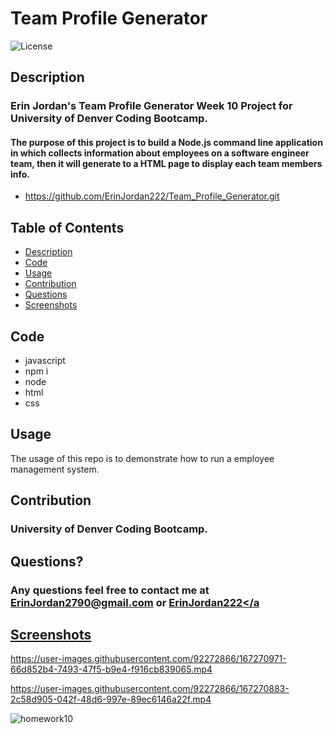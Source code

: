 # Team Profile Generator

 ![License](https://img.shields.io/badge/License-MIT-blue.svg)
 
## Description
### Erin Jordan's Team Profile Generator Week 10 Project for University of Denver Coding Bootcamp. 
#### The purpose of this project is to build a Node.js command line application in which collects information about employees on a software engineer team, then it will generate to a HTML page to display each team members info. 

* https://github.com/ErinJordan222/Team_Profile_Generator.git

## Table of Contents
* [Description](#description)
* [Code](#code)
* [Usage](#usage)
* [Contribution](#contribution)
* [Questions](#questions)
* [Screenshots](#screenshots)

## Code
* javascript
* npm i
* node
* html
* css

## Usage
The usage of this repo is to demonstrate how to run a employee management system. 

## Contribution
### University of Denver Coding Bootcamp.

## Questions?
### Any questions feel free to contact me at <a href="https://erinjordan2790@gmail.com">ErinJordan2790@gmail.com</a> or <a href="https://github.com/ErinJordan222">ErinJordan222</a

## Screenshots
 


https://user-images.githubusercontent.com/92272866/167270971-66d852b4-7493-47f5-b9e4-f916cb839065.mp4


https://user-images.githubusercontent.com/92272866/167270883-2c58d905-042f-48d6-997e-89ec6146a22f.mp4
 
 

![homework10](https://user-images.githubusercontent.com/92272866/167270903-e444667a-0e01-4d43-9e83-6c79c210e99f.png)

